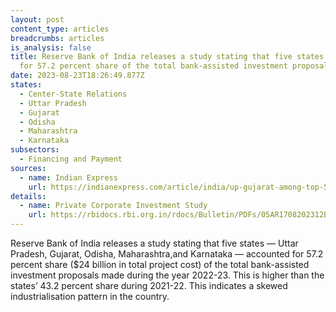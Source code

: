 ```yaml
---
layout: post
content_type: articles
breadcrumbs: articles
is_analysis: false
title: Reserve Bank of India releases a study stating that five states accounted
  for 57.2 percent share of the total bank-assisted investment proposals
date: 2023-08-23T18:26:49.877Z
states:
  - Center-State Relations
  - Uttar Pradesh
  - Gujarat
  - Odisha
  - Maharashtra
  - Karnataka
subsectors:
  - Financing and Payment
sources:
  - name: Indian Express
    url: https://indianexpress.com/article/india/up-gujarat-among-top-5-states-in-new-investments-kerala-assam-at-bottom-8900225/
details:
  - name: Private Corporate Investment Study
    url: https://rbidocs.rbi.org.in/rdocs/Bulletin/PDFs/05AR1708202312B8066D473B4C5A8DE49489048A50F0.PDF
---
```

Reserve Bank of India releases a study stating that five states — Uttar Pradesh, Gujarat, Odisha, Maharashtra,and Karnataka — accounted for 57.2 percent share ($24 billion in total project cost) of the total bank-assisted investment proposals made during the year 2022-23. This is higher than the states’ 43.2 percent share during 2021-22. This indicates a skewed industrialisation pattern in the country.